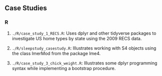 ## Case Studies

### R

  1. `./R/case_study_1_RECS.R`: 
  Uses dplyr and other tidyverse packages to investigate 
  US home types by state using the 2009 RECS data.

  1. `./R/sleepstudy_casestudy.R`:
  Illustrates working with S4 objects using the class lmerMod from the package
  lme4.

  1. `./R/case_study_3_chick_weight.R`:
  Illustrates some dplyr programming syntax while implementing a bootstrap
  procedure.  
  
